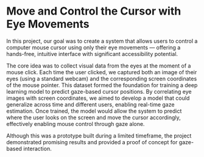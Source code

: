 # Move and Control the Cursor with Eye Movements

In this project, our goal was to create a system that allows users to control a computer mouse cursor using only their eye movements — offering a hands-free, intuitive interface with significant accessibility potential.

The core idea was to collect visual data from the eyes at the moment of a mouse click. Each time the user clicked, we captured both an image of their eyes (using a standard webcam) and the corresponding screen coordinates of the mouse pointer. This dataset formed the foundation for training a deep learning model to predict gaze-based cursor positions. By correlating eye images with screen coordinates, we aimed to develop a model that could generalize across time and different users, enabling real-time gaze estimation. Once trained, the model would allow the system to predict where the user looks on the screen and move the cursor accordingly, effectively enabling mouse control through gaze alone.

Although this was a prototype built during a limited timeframe, the project demonstrated promising results and provided a proof of concept for gaze-based interaction.

